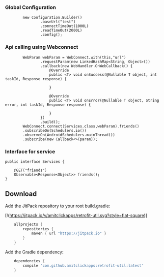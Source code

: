 ### Global Configuration
```
        new Configuration.Builder()
                .baseUrl("test")
                .connectTimeOut(1000L)
                .readTimeOut(2000L)
                .config();
```

### Api calling using Webconnect
```
        WebParam webParam = WebConnect.with(this,"url")
                .requestParam(new LinkedHashMap<String, Object>())
                .callback(new WebHandler.OnWebCallback() {
                    @Override
                    public <T> void onSuccess(@Nullable T object, int taskId, Response response) {

                    }

                    @Override
                    public <T> void onError(@Nullable T object, String error, int taskId, Response response) {

                    }
                })
                .build();
        WebConnect.connect(Services.class,webParam).friends()
        .subscribeOn(Schedulers.io())
        .observeOn(AndroidSchedulers.mainThread())
        .subscribe(new Callback<>(param));
```
### Interface for service
```
public interface Services {

    @GET("friends")
    Observable<Response<Object>> friends();
}
```

Download
--------
Add the JitPack repository to your root build.gradle:

[!(https://jitpack.io/v/amitclickapps/retrofit-util.svg?style=flat-square)]


```groovy
	allprojects {
		repositories {
			maven { url "https://jitpack.io" }
		}
	}
```
Add the Gradle dependency:
```groovy
	dependencies {
		compile 'com.github.amitclickapps:retrofit-util:latest'
	}
```
